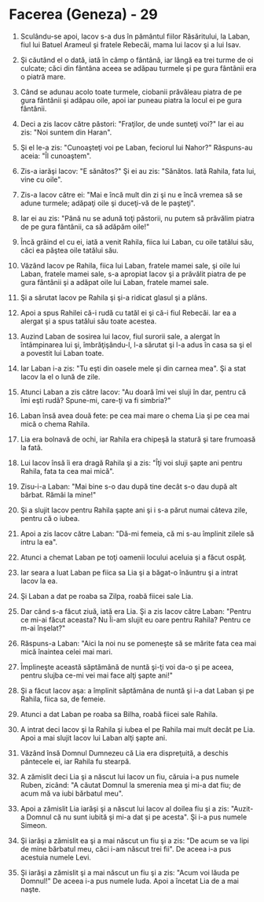 # Facerea (Geneza) - 29

1. Sculându-se apoi, Iacov s-a dus în pământul fiilor Răsăritului, la Laban, fiul lui Batuel Arameul şi fratele Rebecăi, mama lui Iacov şi a lui Isav.

2. Şi căutând el o dată, iată în câmp o fântână, iar lângă ea trei turme de oi culcate; căci din fântâna aceea se adăpau turmele şi pe gura fântânii era o piatră mare.

3. Când se adunau acolo toate turmele, ciobanii prăvăleau piatra de pe gura fântânii şi adăpau oile, apoi iar puneau piatra la locul ei pe gura fântânii.

4. Deci a zis Iacov către păstori: "Fraţilor, de unde sunteţi voi?" Iar ei au zis: "Noi suntem din Haran".

5. Şi el le-a zis: "Cunoaşteţi voi pe Laban, feciorul lui Nahor?" Răspuns-au aceia: "Îl cunoaştem".

6. Zis-a iarăşi Iacov: "E sănătos?" Şi ei au zis: "Sănătos. Iată Rahila, fata lui, vine cu oile".

7. Zis-a Iacov către ei: "Mai e încă mult din zi şi nu e încă vremea să se adune turmele; adăpaţi oile şi duceţi-vă de le paşteţi".

8. Iar ei au zis: "Până nu se adună toţi păstorii, nu putem să prăvălim piatra de pe gura fântânii, ca să adăpăm oile!"

9. Încă grăind el cu ei, iată a venit Rahila, fiica lui Laban, cu oile tatălui său, căci ea păştea oile tatălui său.

10. Văzând Iacov pe Rahila, fiica lui Laban, fratele mamei sale, şi oile lui Laban, fratele mamei sale, s-a apropiat Iacov şi a prăvălit piatra de pe gura fântânii şi a adăpat oile lui Laban, fratele mamei sale.

11. Şi a sărutat Iacov pe Rahila şi şi-a ridicat glasul şi a plâns.

12. Apoi a spus Rahilei că-i rudă cu tatăl ei şi că-i fiul Rebecăi. Iar ea a alergat şi a spus tatălui său toate acestea.

13. Auzind Laban de sosirea lui Iacov, fiul surorii sale, a alergat în întâmpinarea lui şi, îmbrăţişându-l, l-a sărutat şi l-a adus în casa sa şi el a povestit lui Laban toate.

14. Iar Laban i-a zis: "Tu eşti din oasele mele şi din carnea mea". Şi a stat Iacov la el o lună de zile.

15. Atunci Laban a zis către Iacov: "Au doară îmi vei sluji în dar, pentru că îmi eşti rudă? Spune-mi, care-ţi va fi simbria?"

16. Laban însă avea două fete: pe cea mai mare o chema Lia şi pe cea mai mică o chema Rahila.

17. Lia era bolnavă de ochi, iar Rahila era chipeşă la statură şi tare frumoasă la fată.

18. Lui Iacov însă îi era dragă Rahila şi a zis: "Îţi voi sluji şapte ani pentru Rahila, fata ta cea mai mică".

19. Zisu-i-a Laban: "Mai bine s-o dau după tine decât s-o dau după alt bărbat. Rămâi la mine!"

20. Şi a slujit Iacov pentru Rahila şapte ani şi i s-a părut numai câteva zile, pentru că o iubea.

21. Apoi a zis Iacov către Laban: "Dă-mi femeia, că mi s-au împlinit zilele să intru la ea".

22. Atunci a chemat Laban pe toţi oamenii locului aceluia şi a făcut ospăţ.

23. Iar seara a luat Laban pe fiica sa Lia şi a băgat-o înăuntru şi a intrat Iacov la ea.

24. Şi Laban a dat pe roaba sa Zilpa, roabă fiicei sale Lia.

25. Dar când s-a făcut ziuă, iată era Lia. Şi a zis Iacov către Laban: "Pentru ce mi-ai făcut aceasta? Nu Îi-am slujit eu oare pentru Rahila? Pentru ce m-ai înşelat?"

26. Răspuns-a Laban: "Aici la noi nu se pomeneşte să se mărite fata cea mai mică înaintea celei mai mari.

27. Împlineşte această săptămână de nuntă şi-ţi voi da-o şi pe aceea, pentru slujba ce-mi vei mai face alţi şapte ani!"

28. Şi a făcut Iacov aşa: a împlinit săptămâna de nuntă şi i-a dat Laban şi pe Rahila, fiica sa, de femeie.

29. Atunci a dat Laban pe roaba sa Bilha, roabă fiicei sale Rahila.

30. A intrat deci Iacov şi la Rahila şi iubea el pe Rahila mai mult decât pe Lia. Apoi a mai slujit Iacov lui Laban alţi şapte ani.

31. Văzând însă Domnul Dumnezeu că Lia era dispreţuită, a deschis pântecele ei, iar Rahila fu stearpă.

32. A zămislit deci Lia şi a născut lui Iacov un fiu, căruia i-a pus numele Ruben, zicând: "A căutat Domnul la smerenia mea şi mi-a dat fiu; de acum mă va iubi bărbatul meu".

33. Apoi a zămislit Lia iarăşi şi a născut lui Iacov al doilea fiu şi a zis: "Auzit-a Domnul că nu sunt iubită şi mi-a dat şi pe acesta". Şi i-a pus numele Simeon.

34. Şi iarăşi a zămislit ea şi a mai născut un fiu şi a zis: "De acum se va lipi de mine bărbatul meu, căci i-am născut trei fii". De aceea i-a pus acestuia numele Levi.

35. Şi iarăşi a zămislit şi a mai născut un fiu şi a zis: "Acum voi lăuda pe Domnul!" De aceea i-a pus numele Iuda. Apoi a încetat Lia de a mai naşte.

